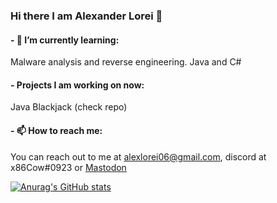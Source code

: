 ### Hi there I am Alexander Lorei 👋

#### - 🌱 I’m currently learning: 
Malware analysis and reverse engineering.
Java and C#

#### - Projects I am working on now:
Java Blackjack (check repo)

#### - 📫 How to reach me:
You can reach out to me at alexlorei06@gmail.com, discord at x86Cow#0923 or <a rel="me" href="https://infosec.exchange/@x86Cow">Mastodon</a>

[![Anurag's GitHub stats](https://github-readme-stats.vercel.app/api?username=x86Cow)](https://github.com/anuraghazra/github-readme-stats)
